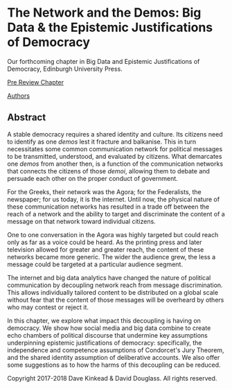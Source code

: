 # The Network and the Demos: Big Data & the Epistemic Justifications of Democracy

Our forthcoming chapter in Big Data and Epistemic Justifications of Democracy, Edinburgh University Press.

[Pre Review Chapter](/chapter)

[Authors](/authors)

## Abstract

A stable democracy requires a shared identity and culture.  Its citizens need to identify as one _demos_ lest it fracture and balkanise.  This in turn necessitates some common communication network for political messages to be transmitted, understood, and evaluated by citizens.  What demarcates one _demos_ from another then, is a function of the communication networks that connects the citizens of those _demoi_, allowing them to debate and persuade each other on the proper conduct of government.  

For the Greeks, their network was the Agora; for the Federalists, the newspaper; for us today, it is the internet. Until now, the physical nature of these communication networks has resulted in a trade off between the reach of a network and the ability to target and discriminate the content of a message on that network toward individual citizens. 

One to one conversation in the Agora was highly targeted but could reach only as far as a voice could be heard.  As the printing press and later television allowed for greater and greater reach, the content of these networks became more generic.  The wider the audience grew, the less a message could be targeted at a particular audience segment.  

The internet and big data analytics have changed the nature of political communication by decoupling network reach from message discrimination.  This allows individually tailored content to be distributed on a global scale without fear that the content of those messages will be overheard by others who may contest or reject it. 

In this chapter, we explore what impact this decoupling is having on democracy.  We show how social media and big data combine to create echo chambers of political discourse that undermine key assumptions underpinning epistemic justifications of democracy: specifically, the independence and competence assumptions of Condorcet's Jury Theorem, and the shared identity assumption of deliberative accounts.  We also offer some suggestions as to how the harms of this decoupling can be reduced. 

Copyright 2017-2018 Dave Kinkead & David Douglass. All rights reserved.

